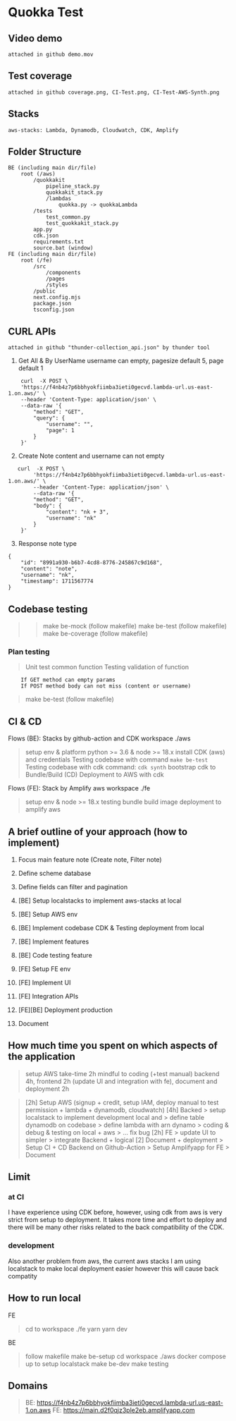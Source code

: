 # Quokka Test

## Video demo
    attached in github demo.mov

## Test coverage
    attached in github coverage.png, CI-Test.png, CI-Test-AWS-Synth.png

## Stacks
    aws-stacks: Lambda, Dynamodb, Cloudwatch, CDK, Amplify

## Folder Structure
    BE (including main dir/file)
        root (/aws)
            /quokkakit
                pipeline_stack.py
                quokkakit_stack.py
                /lambdas
                    quokka.py -> quokkaLambda
            /tests
                test_common.py
                test_quokkakit_stack.py
            app.py
            cdk.json
            requirements.txt
            source.bat (window)
    FE (including main dir/file)
        root (/fe)
            /src
                /components
                /pages
                /styles
            /public
            next.config.mjs
            package.json
            tsconfig.json

## CURL APIs
    attached in github "thunder-collection_api.json" by thunder tool

1. Get All & By UserName 
username can empty, pagesize default 5, page default 1
```
    curl  -X POST \
    'https://f4nb4z7p6bbhyokfiimba3ieti0gecvd.lambda-url.us-east-1.on.aws/' \
    --header 'Content-Type: application/json' \
    --data-raw '{
        "method": "GET",
        "query": {
            "username": "",
            "page": 1
        }
    }'
```

2. Create Note
content and username can not empty
```
   curl  -X POST \
        'https://f4nb4z7p6bbhyokfiimba3ieti0gecvd.lambda-url.us-east-1.on.aws/' \
        --header 'Content-Type: application/json' \
        --data-raw '{
        "method": "GET",
        "body": {
            "content": "nk + 3",
            "username": "nk"
        }
    }'
```

3. Response note type 
```
{
    "id": "8991a930-b6b7-4cd8-8776-245867c9d168",
    "content": "note",
    "username": "nk",
    "timestamp": 1711567774
}
```

## Codebase testing
>> make be-mock (follow makefile)
>> make be-test (follow makefile)
>> make be-coverage (follow makefile)

### Plan testing
> Unit test common function
> Testing validation of function
```
    If GET method can empty params
    If POST method body can not miss (content or username)
```
> make be-test (follow makefile)

## CI & CD
Flows (BE): Stacks by github-action and CDK
    workspace ./aws
> setup env & platform python >= 3.6 & node >= 18.x
> install CDK (aws) and credentials
> Testing codebase with command ``` make be-test ```
> Testing codebase with cdk command: ``` cdk synth ```
> bootstrap cdk to Bundle/Build 
> (CD) Deployment to AWS with cdk

Flows (FE): Stack by Amplify aws
    workspace ./fe
> setup env & node >= 18.x
> testing bundle
> build image
> deployment to amplify aws


## A brief outline of your approach (how to implement)
1. Focus main feature note (Create note, Filter note)
2. Define scheme database
3. Define fields can filter and pagination

4. [BE] Setup localstacks to implement aws-stacks at local

5. [BE] Setup AWS env
6. [BE] Implement codebase CDK & Testing deployment from local
7. [BE] Implement features
8. [BE] Code testing feature

9. [FE] Setup FE env
10. [FE] Implement UI
11. [FE] Integration APIs

11. [FE][BE] Deployment production

12. Document



## How much time you spent on which aspects of the application
> setup AWS take-time 2h
> mindful to coding (+test manual) backend 4h, frontend 2h (update UI and integration with fe), document and deployment 2h

> [2h] Setup AWS (signup + credit, setup IAM, deploy manual to test permission + lambda + dynamodb, cloudwatch)
> [4h] Backed
    > setup localstack to implement development local and 
    > define table dynamodb on codebase
    > define lambda with arn dynamo
    > coding & debug & testing on local + aws
    > ... fix bug
> [2h] FE
    > update UI to simpler
    > integrate Backend + logical
> [2] Document + deployment
    > Setup CI + CD Backend on Github-Action
    > Setup Amplifyapp for FE
    > Document

## Limit
### at CI
I have experience using CDK before, however, using cdk from aws is very strict from setup to deployment. It takes more time and effort to deploy and there will be many other risks related to the back compatibility of the CDK.

### development
Also another problem from aws, the current aws stacks I am using localstack to make local deployment easier however this will cause back compatity


## How to run local
FE
> cd to workspace ./fe
> yarn
> yarn dev

BE
> follow makefile 
> make be-setup
> cd workspace ./aws 
> docker compose up to setup localstack
> make be-dev
> make testing

## Domains
> BE: https://f4nb4z7p6bbhyokfiimba3ieti0gecvd.lambda-url.us-east-1.on.aws
> FE: https://main.d2f0qjz3ple2eb.amplifyapp.com